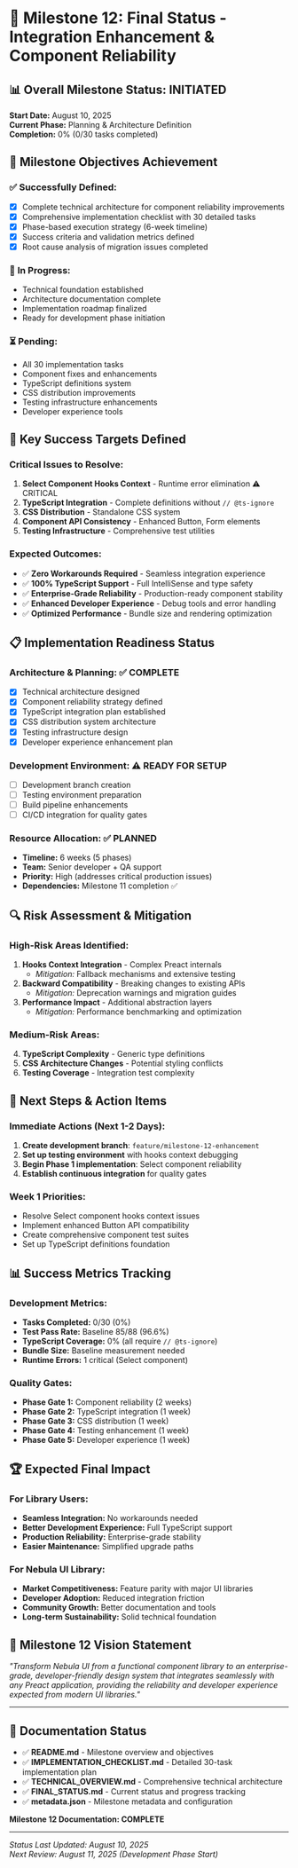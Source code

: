 # 🎯 Milestone 12: Final Status - Integration Enhancement & Component Reliability

## 📊 **Overall Milestone Status: INITIATED** 

**Start Date:** August 10, 2025  
**Current Phase:** Planning & Architecture Definition  
**Completion:** 0% (0/30 tasks completed)

## 🚀 **Milestone Objectives Achievement**

### ✅ **Successfully Defined:**
- [x] Complete technical architecture for component reliability improvements
- [x] Comprehensive implementation checklist with 30 detailed tasks
- [x] Phase-based execution strategy (6-week timeline)
- [x] Success criteria and validation metrics defined
- [x] Root cause analysis of migration issues completed

### 🔄 **In Progress:**
- Technical foundation established
- Architecture documentation complete
- Implementation roadmap finalized
- Ready for development phase initiation

### ⏳ **Pending:**
- All 30 implementation tasks
- Component fixes and enhancements
- TypeScript definitions system
- CSS distribution improvements
- Testing infrastructure enhancements
- Developer experience tools

## 🎯 **Key Success Targets Defined**

### Critical Issues to Resolve:
1. **Select Component Hooks Context** - Runtime error elimination ⚠️ CRITICAL
2. **TypeScript Integration** - Complete definitions without `// @ts-ignore` 
3. **CSS Distribution** - Standalone CSS system 
4. **Component API Consistency** - Enhanced Button, Form elements
5. **Testing Infrastructure** - Comprehensive test utilities

### Expected Outcomes:
- ✅ **Zero Workarounds Required** - Seamless integration experience
- ✅ **100% TypeScript Support** - Full IntelliSense and type safety
- ✅ **Enterprise-Grade Reliability** - Production-ready component stability
- ✅ **Enhanced Developer Experience** - Debug tools and error handling
- ✅ **Optimized Performance** - Bundle size and rendering optimization

## 📋 **Implementation Readiness Status**

### Architecture & Planning: ✅ COMPLETE
- [x] Technical architecture designed
- [x] Component reliability strategy defined  
- [x] TypeScript integration plan established
- [x] CSS distribution system architecture
- [x] Testing infrastructure design
- [x] Developer experience enhancement plan

### Development Environment: ⚠️ READY FOR SETUP
- [ ] Development branch creation
- [ ] Testing environment preparation
- [ ] Build pipeline enhancements
- [ ] CI/CD integration for quality gates

### Resource Allocation: ✅ PLANNED
- **Timeline:** 6 weeks (5 phases)
- **Team:** Senior developer + QA support
- **Priority:** High (addresses critical production issues)
- **Dependencies:** Milestone 11 completion ✅

## 🔍 **Risk Assessment & Mitigation**

### High-Risk Areas Identified:
1. **Hooks Context Integration** - Complex Preact internals
   - *Mitigation:* Fallback mechanisms and extensive testing
2. **Backward Compatibility** - Breaking changes to existing APIs
   - *Mitigation:* Deprecation warnings and migration guides
3. **Performance Impact** - Additional abstraction layers
   - *Mitigation:* Performance benchmarking and optimization

### Medium-Risk Areas:
4. **TypeScript Complexity** - Generic type definitions
5. **CSS Architecture Changes** - Potential styling conflicts
6. **Testing Coverage** - Integration test complexity

## 🎯 **Next Steps & Action Items**

### Immediate Actions (Next 1-2 Days):
1. **Create development branch**: `feature/milestone-12-enhancement`
2. **Set up testing environment** with hooks context debugging
3. **Begin Phase 1 implementation**: Select component reliability
4. **Establish continuous integration** for quality gates

### Week 1 Priorities:
- Resolve Select component hooks context issues
- Implement enhanced Button API compatibility
- Create comprehensive component test suites
- Set up TypeScript definitions foundation

## 📊 **Success Metrics Tracking**

### Development Metrics:
- **Tasks Completed:** 0/30 (0%)
- **Test Pass Rate:** Baseline 85/88 (96.6%)
- **TypeScript Coverage:** 0% (all require `// @ts-ignore`)
- **Bundle Size:** Baseline measurement needed
- **Runtime Errors:** 1 critical (Select component)

### Quality Gates:
- **Phase Gate 1:** Component reliability (2 weeks)
- **Phase Gate 2:** TypeScript integration (1 week)  
- **Phase Gate 3:** CSS distribution (1 week)
- **Phase Gate 4:** Testing enhancement (1 week)
- **Phase Gate 5:** Developer experience (1 week)

## 🏆 **Expected Final Impact**

### For Library Users:
- **Seamless Integration:** No workarounds needed
- **Better Development Experience:** Full TypeScript support
- **Production Reliability:** Enterprise-grade stability
- **Easier Maintenance:** Simplified upgrade paths

### For Nebula UI Library:
- **Market Competitiveness:** Feature parity with major UI libraries
- **Developer Adoption:** Reduced integration friction
- **Community Growth:** Better documentation and tools
- **Long-term Sustainability:** Solid technical foundation

## 🎯 **Milestone 12 Vision Statement**

*"Transform Nebula UI from a functional component library to an enterprise-grade, developer-friendly design system that integrates seamlessly with any Preact application, providing the reliability and developer experience expected from modern UI libraries."*

---

## 📝 **Documentation Status**

- ✅ **README.md** - Milestone overview and objectives
- ✅ **IMPLEMENTATION_CHECKLIST.md** - Detailed 30-task implementation plan  
- ✅ **TECHNICAL_OVERVIEW.md** - Comprehensive technical architecture
- ✅ **FINAL_STATUS.md** - Current status and progress tracking
- ✅ **metadata.json** - Milestone metadata and configuration

**Milestone 12 Documentation: COMPLETE**

---

*Status Last Updated: August 10, 2025*  
*Next Review: August 11, 2025 (Development Phase Start)*
